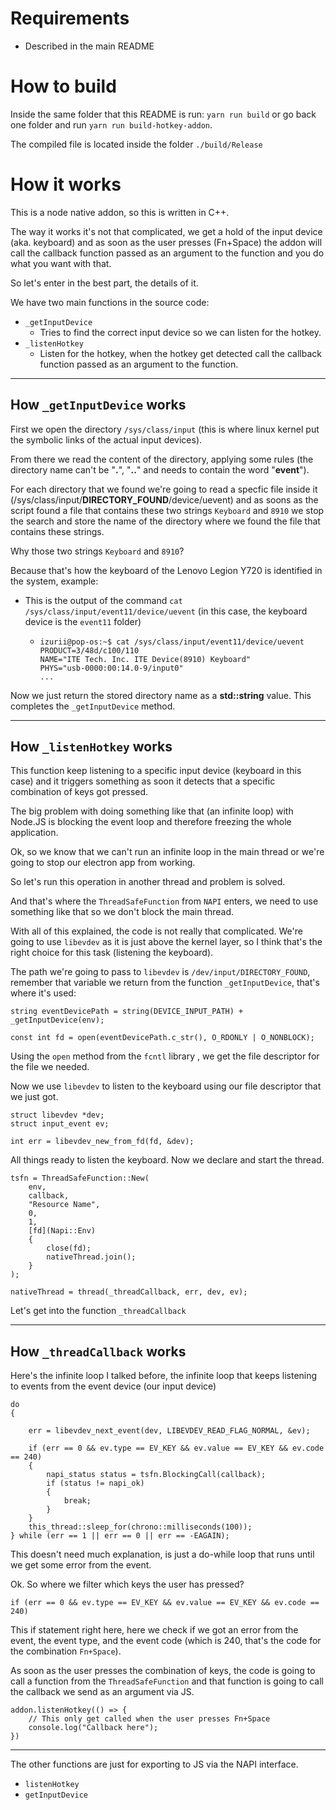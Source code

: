 # Requirements

-   Described in the main README

# How to build

Inside the same folder that this README is run: `yarn run build` or go back one folder and run `yarn run build-hotkey-addon`.

The compiled file is located inside the folder `./build/Release`

# How it works

This is a node native addon, so this is written in C++.

The way it works it's not that complicated, we get a hold of the input device (aka. keyboard) and as soon as the user presses (Fn+Space) the addon will call the callback function passed as an argument to the function and you do what you want with that.

So let's enter in the best part, the details of it.

We have two main functions in the source code:

-   `_getInputDevice`
    -   Tries to find the correct input device so we can listen for the hotkey.
-   `_listenHotkey`
    -   Listen for the hotkey, when the hotkey get detected call the callback function passed as an argument to the function.

---

## How `_getInputDevice` works

First we open the directory `/sys/class/input` (this is where linux kernel put the symbolic links of the actual input devices).

From there we read the content of the directory, applying some rules (the directory name can't be "**.**", "**..**" and needs to contain the word "**event**").

For each directory that we found we're going to read a specfic file inside it (/sys/class/input/**DIRECTORY_FOUND**/device/uevent) and as soons as the script found a file that contains these two strings `Keyboard` and `8910` we stop the search and store the name of the directory where we found the file that contains these strings.

Why those two strings `Keyboard` and `8910`?

Because that's how the keyboard of the Lenovo Legion Y720 is identified in the system, example:

-   This is the output of the command `cat /sys/class/input/event11/device/uevent` (in this case, the keyboard device is the `event11` folder)
    -   ```
        izurii@pop-os:~$ cat /sys/class/input/event11/device/uevent
        PRODUCT=3/48d/c100/110
        NAME="ITE Tech. Inc. ITE Device(8910) Keyboard"
        PHYS="usb-0000:00:14.0-9/input0"
        ...
        ```

Now we just return the stored directory name as a **std::string** value. This completes the `_getInputDevice` method.

---

## How `_listenHotkey` works

This function keep listening to a specific input device (keyboard in this case) and it triggers something as soon it detects that a specific combination of keys got pressed.

The big problem with doing something like that (an infinite loop) with Node.JS is blocking the event loop and therefore freezing the whole application.

Ok, so we know that we can't run an infinite loop in the main thread or we're going to stop our electron app from working.

So let's run this operation in another thread and problem is solved.

And that's where the `ThreadSafeFunction` from `NAPI` enters, we need to use something like that so we don't block the main thread.

With all of this explained, the code is not really that complicated. We're going to use `libevdev` as it is just above the kernel layer, so I think that's the right choice for this task (listening the keyboard).

The path we're going to pass to `libevdev` is `/dev/input/DIRECTORY_FOUND`, remember that variable we return from the function `_getInputDevice`, that's where it's used:

```
string eventDevicePath = string(DEVICE_INPUT_PATH) + _getInputDevice(env);

const int fd = open(eventDevicePath.c_str(), O_RDONLY | O_NONBLOCK);
```

Using the `open` method from the `fcntl` library , we get the file descriptor for the file we needed.

Now we use `libevdev` to listen to the keyboard using our file descriptor that we just got.

```
struct libevdev *dev;
struct input_event ev;

int err = libevdev_new_from_fd(fd, &dev);
```

All things ready to listen the keyboard. Now we declare and start the thread.

```
tsfn = ThreadSafeFunction::New(
	env,
	callback,
	"Resource Name",
	0,
	1,
	[fd](Napi::Env)
	{
		close(fd);
		nativeThread.join();
	}
);

nativeThread = thread(_threadCallback, err, dev, ev);
```

Let's get into the function `_threadCallback`

---

## How `_threadCallback` works

Here's the infinite loop I talked before, the infinite loop that keeps listening to events from the event device (our input device)

```
do
{

	err = libevdev_next_event(dev, LIBEVDEV_READ_FLAG_NORMAL, &ev);

	if (err == 0 && ev.type == EV_KEY && ev.value == EV_KEY && ev.code == 240)
	{
		napi_status status = tsfn.BlockingCall(callback);
		if (status != napi_ok)
		{
			break;
		}
	}
	this_thread::sleep_for(chrono::milliseconds(100));
} while (err == 1 || err == 0 || err == -EAGAIN);
```

This doesn't need much explanation, is just a do-while loop that runs until we get some error from the event.

Ok. So where we filter which keys the user has pressed?

```
if (err == 0 && ev.type == EV_KEY && ev.value == EV_KEY && ev.code == 240)
```

This if statement right here, here we check if we got an error from the event, the event type, and the event code (which is 240, that's the code for the combination `Fn+Space`).

As soon as the user presses the combination of keys, the code is going to call a function from the `ThreadSafeFunction` and that function is going to call the callback we send as an argument via JS.

```
addon.listenHotkey(() => {
	// This only get called when the user presses Fn+Space
	console.log("Callback here");
})
```

---

The other functions are just for exporting to JS via the NAPI interface.

-   `listenHotkey`
-   `getInputDevice`
